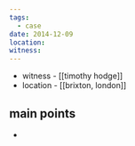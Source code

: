 ```yaml
---
tags:
  - case
date: 2014-12-09
location: 
witness:
---
```

- witness - [[timothy hodge]]
- location - [[brixton, london]]
## main points
- 